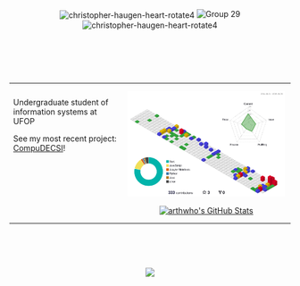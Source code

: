 <!-- Welcome Header !-->
<div style="padding: 50px 0;">
  <p align="center">
    <img src="https://github.com/user-attachments/assets/069295d4-d0e5-467d-8477-b2a23877b115" alt="christopher-haugen-heart-rotate4" width="5%" style="vertical-align:middle;">
    <img width="40%" alt="Group 29" src="https://github.com/user-attachments/assets/6629fc31-e98c-47ea-bfbc-0e7c5909e264" />
    <img src="https://github.com/user-attachments/assets/069295d4-d0e5-467d-8477-b2a23877b115" alt="christopher-haugen-heart-rotate4" width="5%" style="vertical-align:middle;">
  </p>
</div>
<br>
<!-- Table of contents !-->
<table style="width: 100%; table-layout: fixed; border: none;" cellpadding="0" cellspacing="0">
<tr>
  <!-- Left side !-->
  <td width="40%" valign="top">
   <h3 align="center"><!-- TEXTO!!!!!!!!!--></h3>
    <p align="left">
     Undergraduate student of information systems at UFOP
   </p>
   <p align="left">
     See my most recent project: <a href="https://github.com/arthwho/CompuDECSI">CompuDECSI</a>!
   </p>
  </td>
  
  <!-- Right side !-->
  <td width="60%" valign="top" style="padding: 0 10px; border: none;">
        <p align="center">
      <img style="border: none;" src="https://raw.githubusercontent.com/arthwho/arthwho/refs/heads/main/profile-3d-contrib/profile-gitblock.svg" alt="3D Contributions" width="100%">
    </p>
    <p align="center">
      <a href="https://github.com/arthwho">
        <img style="border: none;" src="https://github-readme-stats.vercel.app/api?username=arthwho&theme=gotham&bg_color=00000000&hide_border=true" alt="arthwho's GitHub Stats" width="100%">
      </a>
    </p>
  </td>
</tr>
</table>

<br><br><br>
<p align="center">
  <img src="https://github.com/arthwho/arthwho/assets/111618104/a346683f-88b3-4b21-a84a-756350b91e2a">
</p>
